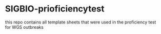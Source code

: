 # SIGBIO-prioficiencytest
this repo contains all template sheets that were used in the proficiency test for WGS outbreaks
